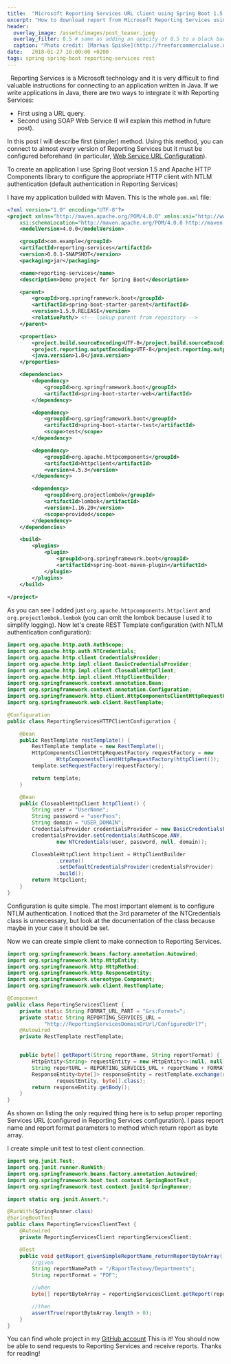 ```yaml
---
title:  "Microsoft Reporting Services URL client using Spring Boot 1.5 RestTemplate with NTLM authentication."
excerpt: "How to download report from Microsoft Reporting Services using URL request. Configuring Spring RestTemplate with NTLM authentication."
header:
  overlay_image: /assets/images/post_teaser.jpeg
  overlay_filter: 0.5 # same as adding an opacity of 0.5 to a black background
  caption: "Photo credit: [Markus Spiske](http://freeforcommercialuse.net)"
date:   2018-01-27 10:00:00 +0200
tags: spring spring-boot reporting-services rest
---
```

  Reporting Services is a Microsoft technology and it is very difficult to find valuable instructions for connecting to an application written in Java. If we write applications in Java, there are two ways to integrate it with Reporting Services:
 - First using a URL query.
 - Second using SOAP Web Service (I will explain this method in future post).

In this post I will describe first (simpler) method. Using this method, you can connect to almost every version of Reporting Services but it must be configured beforehand (in particular, [Web Service URL Configuration](https://docs.microsoft.com/en-us/sql/reporting-services/install-windows/configure-a-url-ssrs-configuration-manager)). 

To create an application I use Spring Boot version 1.5 and Apache HTTP Components library to configure the appropriate HTTP client with NTLM authentication (default authentication in Reporting Services)

I have my application builded with Maven. This is the whole `pom.xml` file:
~~~ xml
<?xml version="1.0" encoding="UTF-8"?>
<project xmlns="http://maven.apache.org/POM/4.0.0" xmlns:xsi="http://www.w3.org/2001/XMLSchema-instance"
	xsi:schemaLocation="http://maven.apache.org/POM/4.0.0 http://maven.apache.org/xsd/maven-4.0.0.xsd">
	<modelVersion>4.0.0</modelVersion>

	<groupId>com.example</groupId>
	<artifactId>reporting-services</artifactId>
	<version>0.0.1-SNAPSHOT</version>
	<packaging>jar</packaging>

	<name>reporting-services</name>
	<description>Demo project for Spring Boot</description>

	<parent>
		<groupId>org.springframework.boot</groupId>
		<artifactId>spring-boot-starter-parent</artifactId>
		<version>1.5.9.RELEASE</version>
		<relativePath/> <!-- lookup parent from repository -->
	</parent>

	<properties>
		<project.build.sourceEncoding>UTF-8</project.build.sourceEncoding>
		<project.reporting.outputEncoding>UTF-8</project.reporting.outputEncoding>
		<java.version>1.8</java.version>
	</properties>

	<dependencies>
		<dependency>
			<groupId>org.springframework.boot</groupId>
			<artifactId>spring-boot-starter-web</artifactId>
		</dependency>

		<dependency>
			<groupId>org.springframework.boot</groupId>
			<artifactId>spring-boot-starter-test</artifactId>
			<scope>test</scope>
		</dependency>

		<dependency>
			<groupId>org.apache.httpcomponents</groupId>
			<artifactId>httpclient</artifactId>
			<version>4.5.3</version>
		</dependency>

		<dependency>
			<groupId>org.projectlombok</groupId>
			<artifactId>lombok</artifactId>
			<version>1.16.20</version>
			<scope>provided</scope>
		</dependency>
	</dependencies>

	<build>
		<plugins>
			<plugin>
				<groupId>org.springframework.boot</groupId>
				<artifactId>spring-boot-maven-plugin</artifactId>
			</plugin>
		</plugins>
	</build>
    
</project>

~~~

As you can see I added just `org.apache.httpcomponents.httpclient` and `org.projectlombok.lombok` (you can omit the lombok because I used it to simplify logging).
Now let's create REST Template configuration (with NTLM authentication configuration):
~~~ java
import org.apache.http.auth.AuthScope;
import org.apache.http.auth.NTCredentials;
import org.apache.http.client.CredentialsProvider;
import org.apache.http.impl.client.BasicCredentialsProvider;
import org.apache.http.impl.client.CloseableHttpClient;
import org.apache.http.impl.client.HttpClientBuilder;
import org.springframework.context.annotation.Bean;
import org.springframework.context.annotation.Configuration;
import org.springframework.http.client.HttpComponentsClientHttpRequestFactory;
import org.springframework.web.client.RestTemplate;

@Configuration
public class ReportingServicesHTTPClientConfiguration {

    @Bean
    public RestTemplate restTemplate() {
        RestTemplate template = new RestTemplate();
        HttpComponentsClientHttpRequestFactory requestFactory = new
                HttpComponentsClientHttpRequestFactory(httpClient());
        template.setRequestFactory(requestFactory);

        return template;
    }

    @Bean
    public CloseableHttpClient httpClient() {
        String user = "UserName";
        String password = "userPass";
        String domain = "USER_DOMAIN";
        CredentialsProvider credentialsProvider = new BasicCredentialsProvider();
        credentialsProvider.setCredentials(AuthScope.ANY,
                new NTCredentials(user, password, null, domain));

        CloseableHttpClient httpclient = HttpClientBuilder
                .create()
                .setDefaultCredentialsProvider(credentialsProvider)
                .build();
        return httpclient;
    }
}
~~~
Configuration is quite simple. The most important element is to configure NTLM authentication. I noticed that the 3rd parameter of the NTCredentials class is unnecessary, but look at the documentation of the class because maybe in your case it should be set.

Now we can create simple client to make connection to Reporting Services.
~~~ java
import org.springframework.beans.factory.annotation.Autowired;
import org.springframework.http.HttpEntity;
import org.springframework.http.HttpMethod;
import org.springframework.http.ResponseEntity;
import org.springframework.stereotype.Component;
import org.springframework.web.client.RestTemplate;

@Component
public class ReportingServicesClient {
    private static String FORMAT_URL_PART = "&rs:Format=";
    private static String REPORTING_SERVICES_URL =
            "http://ReportingServicesDomainOrUrl/ConfiguredUrl?";
    @Autowired
    private RestTemplate restTemplate;


    public byte[] getReport(String reportName, String reportFormat) {
        HttpEntity<String> requestEntity = new HttpEntity<>(null, null);
        String reportURL = REPORTING_SERVICES_URL + reportName + FORMAT_URL_PART + reportFormat;
        ResponseEntity<byte[]> responseEntity = restTemplate.exchange(reportURL, HttpMethod.GET,
                requestEntity, byte[].class);
        return responseEntity.getBody();
    }
}

~~~
As shown on listing the only required thing here is to setup proper reporting Services URL (configured in Reporting Services configuration). I pass report name and report format parameters to method which return report as byte array.

I create simple unit test to test client connection.
~~~ java
import org.junit.Test;
import org.junit.runner.RunWith;
import org.springframework.beans.factory.annotation.Autowired;
import org.springframework.boot.test.context.SpringBootTest;
import org.springframework.test.context.junit4.SpringRunner;

import static org.junit.Assert.*;

@RunWith(SpringRunner.class)
@SpringBootTest
public class ReportingServicesClientTest {
    @Autowired
    private ReportingServicesClient reportingServicesClient;

    @Test
    public void getReport_givenSimpleReportName_returnReportByteArray() throws Exception {
        //given
        String reportNamePath = "/RaportTestowy/Departments";
        String reportFormat = "PDF";

        //when
        byte[] reportByteArray = reportingServicesClient.getReport(reportNamePath, reportFormat);

        //then
        assertTrue(reportByteArray.length > 0);
    }
}
~~~
You can find whole project in my [GitHub account](https://github.com/k0staa/Code-Addict-Repos/tree/master/reporting-services)
 This is it! You should now be able to send requests to Reporting Services and receive reports. Thanks for reading!

